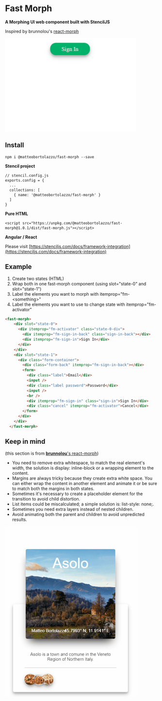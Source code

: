 # Fast Morph

**A Morphing UI web component built with StencilJS**

Inspired by brunnolou's [react-morph](https://github.com/brunnolou/react-morph)

![Sign-In example](https://raw.githubusercontent.com/matteobortolazzo/fast-morph/master/gifs/motion-ui-sign-in.gif)


## Install
```
npm i @matteobortolazzo/fast-morph --save
```

**Stencil project**
```
// stencil.config.js
exports.config = {
  ...
  collections: [
    { name: '@matteobortolazzo/fast-morph' }
  ]
}
```

**Pure HTML**
```
<script src="https://unpkg.com/@matteobortolazzo/fast-morph@1.0.1/dist/fast-morph.js"></script> 
```

**Angular / React**

Please visit [https://stenciljs.com/docs/framework-integration](https://stenciljs.com/docs/framework-integration)


## Example

1. Create two states (HTML)
2. Wrap both in one fast-morph component (using slot="state-0" and slot="state-1")
3. Label the elements you want to morph with itemprop="fm-\<something\>"
4. Label the elements you want to use to change state with itemprop="fm-activator"

```html
<fast-morph>
    <div slot="state-0">
      <div itemprop="fm-activator" class="state-0-div">
        <div itemprop="fm-sign-in-back" class="sign-in-back"></div>
        <div itemprop="fm-sign-in">Sign In</div>
      </div>
    </div>
    <div slot="state-1">
      <div class="form-container">
        <div class="form-back" itemprop="fm-sign-in-back"></div>
        <form>
          <div class="label">Email</div>
          <input />
          <div class="label password">Password</div>
          <input />
          <br />
          <div itemprop="fm-sign-in" class="sign-in">Sign In</div>
          <div class="cancel" itemprop="fm-activator">Cancel</div>
        </form>
      </div>
    </div>
  </fast-morph>
```

## Keep in mind
(this section is from [**brunnolou**'s react-morph](https://github.com/brunnolou/react-morph))

* You need to remove extra whitespace, to match the real element's width, the solution is display: inline-block or a wrapping element to the content.
* Margins are always tricky because they create extra white space. You can either wrap the content in another element and animate it or be sure to match both the margins in both states.
* Sometimes it's necessary to create a placeholder element for the transition to avoid child distortion.
* List items could be miscalculated; a simple solution is: list-style: none;.
* Sometimes you need extra layers instead of nested children.
* Avoid animating both the parent and children to avoid unpredicted results.

![Card example](https://raw.githubusercontent.com/matteobortolazzo/fast-morph/master/gifs/motion-ui-card.gif) 
